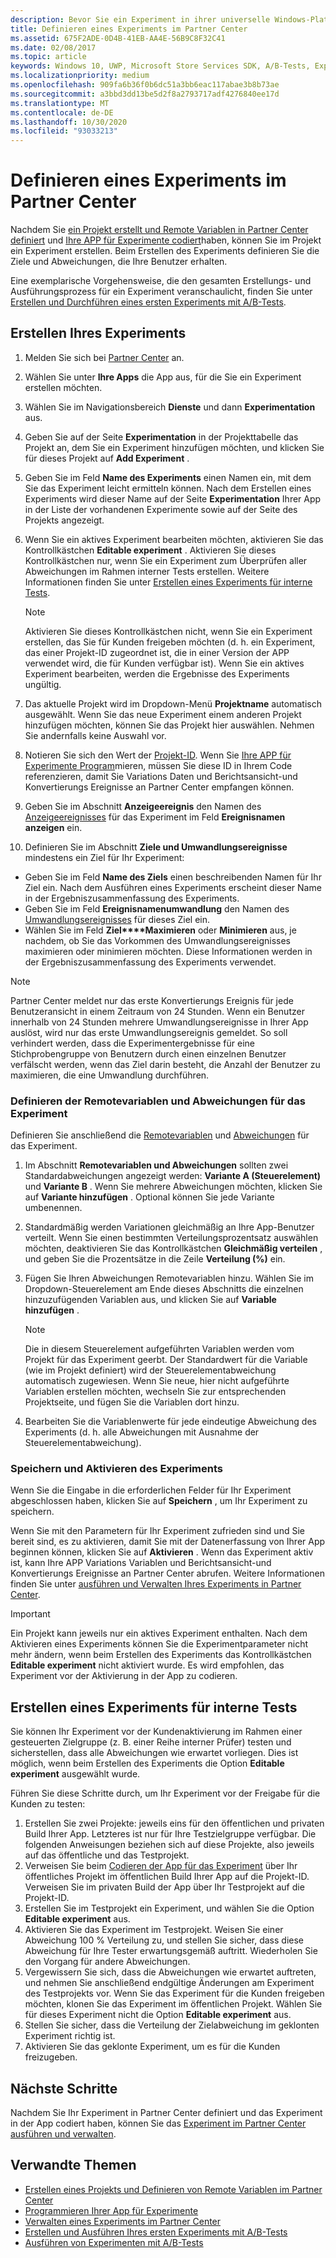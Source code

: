 ```yaml
---
description: Bevor Sie ein Experiment in ihrer universelle Windows-Plattform-app (UWP) mit A/B-Tests ausführen können, müssen Sie Ihr Experiment im Partner Center definieren.
title: Definieren eines Experiments im Partner Center
ms.assetid: 675F2ADE-0D4B-41EB-AA4E-56B9C8F32C41
ms.date: 02/08/2017
ms.topic: article
keywords: Windows 10, UWP, Microsoft Store Services SDK, A/B-Tests, Experimente
ms.localizationpriority: medium
ms.openlocfilehash: 909fa6b36f0b6dc51a3bb6eac117abae3b8b73ae
ms.sourcegitcommit: a3bbd3dd13be5d2f8a2793717adf4276840ee17d
ms.translationtype: MT
ms.contentlocale: de-DE
ms.lasthandoff: 10/30/2020
ms.locfileid: "93033213"
---
```

# <a name="define-your-experiment-in-partner-center"></a>Definieren eines Experiments im Partner Center

Nachdem Sie [ein Projekt erstellt und Remote Variablen in Partner Center definiert](create-a-project-and-define-remote-variables-in-the-dev-center-dashboard.md) und [Ihre APP für Experimente codiert](code-your-experiment-in-your-app.md)haben, können Sie im Projekt ein Experiment erstellen. Beim Erstellen des Experiments definieren Sie die Ziele und Abweichungen, die Ihre Benutzer erhalten.

Eine exemplarische Vorgehensweise, die den gesamten Erstellungs- und Ausführungsprozess für ein Experiment veranschaulicht, finden Sie unter [Erstellen und Durchführen eines ersten Experiments mit A/B-Tests](create-and-run-your-first-experiment-with-a-b-testing.md).

<span id="get-an-api-key" />
<span id="create-an-experiment" />

## <a name="create-your-experiment"></a>Erstellen Ihres Experiments

1. Melden Sie sich bei [Partner Center](https://partner.microsoft.com/dashboard) an.
2. Wählen Sie unter **Ihre Apps** die App aus, für die Sie ein Experiment erstellen möchten.
3. Wählen Sie im Navigationsbereich **Dienste** und dann **Experimentation** aus.
4. Geben Sie auf der Seite **Experimentation** in der Projekttabelle das Projekt an, dem Sie ein Experiment hinzufügen möchten, und klicken Sie für dieses Projekt auf **Add Experiment** .
5. Geben Sie im Feld **Name des Experiments** einen Namen ein, mit dem Sie das Experiment leicht ermitteln können. Nach dem Erstellen eines Experiments wird dieser Name auf der Seite **Experimentation** Ihrer App in der Liste der vorhandenen Experimente sowie auf der Seite des Projekts angezeigt.
6. Wenn Sie ein aktives Experiment bearbeiten möchten, aktivieren Sie das Kontrollkästchen **Editable experiment** . Aktivieren Sie dieses Kontrollkästchen nur, wenn Sie ein Experiment zum Überprüfen aller Abweichungen im Rahmen interner Tests erstellen. Weitere Informationen finden Sie unter [Erstellen eines Experiments für interne Tests](define-your-experiment-in-the-dev-center-dashboard.md#test_experiments).
    > [!NOTE]
    > Aktivieren Sie dieses Kontrollkästchen nicht, wenn Sie ein Experiment erstellen, das Sie für Kunden freigeben möchten (d. h. ein Experiment, das einer Projekt-ID zugeordnet ist, die in einer Version der APP verwendet wird, die für Kunden verfügbar ist). Wenn Sie ein aktives Experiment bearbeiten, werden die Ergebnisse des Experiments ungültig.

7. Das aktuelle Projekt wird im Dropdown-Menü **Projektname** automatisch ausgewählt. Wenn Sie das neue Experiment einem anderen Projekt hinzufügen möchten, können Sie das Projekt hier auswählen. Nehmen Sie andernfalls keine Auswahl vor.
8.   Notieren Sie sich den Wert der [Projekt-ID](run-app-experiments-with-a-b-testing.md#terms). Wenn Sie [Ihre APP für Experimente Program](code-your-experiment-in-your-app.md)mieren, müssen Sie diese ID in Ihrem Code referenzieren, damit Sie Variations Daten und Berichtsansicht-und Konvertierungs Ereignisse an Partner Center empfangen können.
9. Geben Sie im Abschnitt **Anzeigeereignis** den Namen des [Anzeigeereignisses](run-app-experiments-with-a-b-testing.md#terms) für das Experiment im Feld **Ereignisnamen anzeigen** ein.
10. Definieren Sie im Abschnitt **Ziele und Umwandlungsereignisse** mindestens ein Ziel für Ihr Experiment:
  * Geben Sie im Feld **Name des Ziels** einen beschreibenden Namen für Ihr Ziel ein. Nach dem Ausführen eines Experiments erscheint dieser Name in der Ergebniszusammenfassung des Experiments.
  * Geben Sie im Feld **Ereignisnamenumwandlung** den Namen des [Umwandlungsereignisses](run-app-experiments-with-a-b-testing.md#terms) für dieses Ziel ein.
  * Wählen Sie im Feld **Ziel****Maximieren** oder **Minimieren** aus, je nachdem, ob Sie das Vorkommen des Umwandlungsereignisses maximieren oder minimieren möchten. Diese Informationen werden in der Ergebniszusammenfassung des Experiments verwendet.

> [!NOTE]
> Partner Center meldet nur das erste Konvertierungs Ereignis für jede Benutzeransicht in einem Zeitraum von 24 Stunden. Wenn ein Benutzer innerhalb von 24 Stunden mehrere Umwandlungsereignisse in Ihrer App auslöst, wird nur das erste Umwandlungsereignis gemeldet. So soll verhindert werden, dass die Experimentergebnisse für eine Stichprobengruppe von Benutzern durch einen einzelnen Benutzer verfälscht werden, wenn das Ziel darin besteht, die Anzahl der Benutzer zu maximieren, die eine Umwandlung durchführen.

<span id="define-the-variations-and-settings-for-the-experiment" />

### <a name="define-the-remote-variables-and-variations-for-your-experiment"></a>Definieren der Remotevariablen und Abweichungen für das Experiment

Definieren Sie anschließend die [Remotevariablen](run-app-experiments-with-a-b-testing.md#terms) und [Abweichungen](run-app-experiments-with-a-b-testing.md#terms) für das Experiment.

1. Im Abschnitt **Remotevariablen und Abweichungen** sollten zwei Standardabweichungen angezeigt werden: **Variante A (Steuerelement)** und **Variante B** . Wenn Sie mehrere Abweichungen möchten, klicken Sie auf **Variante hinzufügen** . Optional können Sie jede Variante umbenennen.
2. Standardmäßig werden Variationen gleichmäßig an Ihre App-Benutzer verteilt. Wenn Sie einen bestimmten Verteilungsprozentsatz auswählen möchten, deaktivieren Sie das Kontrollkästchen **Gleichmäßig verteilen** , und geben Sie die Prozentsätze in die Zeile **Verteilung (%)** ein.
3. Fügen Sie Ihren Abweichungen Remotevariablen hinzu. Wählen Sie im Dropdown-Steuerelement am Ende dieses Abschnitts die einzelnen hinzuzufügenden Variablen aus, und klicken Sie auf **Variable hinzufügen** .
    > [!NOTE]
    > Die in diesem Steuerelement aufgeführten Variablen werden vom Projekt für das Experiment geerbt. Der Standardwert für die Variable (wie im Projekt definiert) wird der Steuerelementabweichung automatisch zugewiesen. Wenn Sie neue, hier nicht aufgeführte Variablen erstellen möchten, wechseln Sie zur entsprechenden Projektseite, und fügen Sie die Variablen dort hinzu.

4. Bearbeiten Sie die Variablenwerte für jede eindeutige Abweichung des Experiments (d. h. alle Abweichungen mit Ausnahme der Steuerelementabweichung).

<span id="save-and-activate-your-experiment" />

### <a name="save-and-activate-your-experiment"></a>Speichern und Aktivieren des Experiments

Wenn Sie die Eingabe in die erforderlichen Felder für Ihr Experiment abgeschlossen haben, klicken Sie auf **Speichern** , um Ihr Experiment zu speichern.

Wenn Sie mit den Parametern für Ihr Experiment zufrieden sind und Sie bereit sind, es zu aktivieren, damit Sie mit der Datenerfassung von Ihrer App beginnen können, klicken Sie auf **Aktivieren** . Wenn das Experiment aktiv ist, kann Ihre APP Variations Variablen und Berichtsansicht-und Konvertierungs Ereignisse an Partner Center abrufen. Weitere Informationen finden Sie unter [ausführen und Verwalten Ihres Experiments in Partner Center](manage-your-experiment.md).

> [!IMPORTANT]
> Ein Projekt kann jeweils nur ein aktives Experiment enthalten. Nach dem Aktivieren eines Experiments können Sie die Experimentparameter nicht mehr ändern, wenn beim Erstellen des Experiments das Kontrollkästchen **Editable experiment** nicht aktiviert wurde. Es wird empfohlen, das Experiment vor der Aktivierung in der App zu codieren.

<span id="test_experiments"/>

## <a name="create-an-experiment-for-internal-testing"></a>Erstellen eines Experiments für interne Tests

Sie können Ihr Experiment vor der Kundenaktivierung im Rahmen einer gesteuerten Zielgruppe (z. B. einer Reihe interner Prüfer) testen und sicherstellen, dass alle Abweichungen wie erwartet vorliegen. Dies ist möglich, wenn beim Erstellen des Experiments die Option **Editable experiment** ausgewählt wurde.

Führen Sie diese Schritte durch, um Ihr Experiment vor der Freigabe für die Kunden zu testen:

1. Erstellen Sie zwei Projekte: jeweils eins für den öffentlichen und privaten Build Ihrer App. Letzteres ist nur für Ihre Testzielgruppe verfügbar. Die folgenden Anweisungen beziehen sich auf diese Projekte, also jeweils auf das öffentliche und das Testprojekt.
2. Verweisen Sie beim [Codieren der App für das Experiment](code-your-experiment-in-your-app.md) über Ihr öffentliches Projekt im öffentlichen Build Ihrer App auf die Projekt-ID. Verweisen Sie im privaten Build der App über Ihr Testprojekt auf die Projekt-ID.
3. Erstellen Sie im Testprojekt ein Experiment, und wählen Sie die Option **Editable experiment** aus.
4. Aktivieren Sie das Experiment im Testprojekt. Weisen Sie einer Abweichung 100 % Verteilung zu, und stellen Sie sicher, dass diese Abweichung für Ihre Tester erwartungsgemäß auftritt. Wiederholen Sie den Vorgang für andere Abweichungen.
5. Vergewissern Sie sich, dass die Abweichungen wie erwartet auftreten, und nehmen Sie anschließend endgültige Änderungen am Experiment des Testprojekts vor. Wenn Sie das Experiment für die Kunden freigeben möchten, klonen Sie das Experiment im öffentlichen Projekt. Wählen Sie für dieses Experiment nicht die Option **Editable experiment** aus.
4. Stellen Sie sicher, dass die Verteilung der Zielabweichung im geklonten Experiment richtig ist.
5. Aktivieren Sie das geklonte Experiment, um es für die Kunden freizugeben.

## <a name="next-steps"></a>Nächste Schritte

Nachdem Sie Ihr Experiment in Partner Center definiert und das Experiment in der App codiert haben, können Sie das [Experiment im Partner Center ausführen und verwalten](manage-your-experiment.md).

## <a name="related-topics"></a>Verwandte Themen

* [Erstellen eines Projekts und Definieren von Remote Variablen im Partner Center](create-a-project-and-define-remote-variables-in-the-dev-center-dashboard.md)
* [Programmieren Ihrer App für Experimente](code-your-experiment-in-your-app.md)
* [Verwalten eines Experiments im Partner Center](manage-your-experiment.md)
* [Erstellen und Ausführen Ihres ersten Experiments mit A/B-Tests](create-and-run-your-first-experiment-with-a-b-testing.md)
* [Ausführen von Experimenten mit A/B-Tests](run-app-experiments-with-a-b-testing.md)
